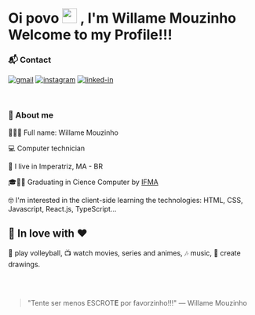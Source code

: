 <h1>
 Oi povo
 <img src="https://raw.githubusercontent.com/iampavangandhi/iampavangandhi/master/gifs/Hi.gif" width="30px">
 , I'm Willame Mouzinho <br />
  Welcome to my Profile!!!
 
 <!--
 <div align="center">
  <img src="https://komarev.com/ghpvc/?username=willamemouzinho&color=yellow&label=profile+views" alt="profile views" />
  <img src="https://visitor-badge.laobi.icu/badge?page_id=willamemouzinho.willamemouzinho" alt="visitors">
  <br />
 </div>
 -->
 
</h1>

<!--
<table align="center">
 <tr><td><a href="README.md">English</a></td></tr>
 <tr><td><a href="readme_pt-br.md">Português</a></td></tr>
</table>
-->

<!-- IMAGEM 
<img
 src="https://files.readme.io/8c11911-senior-front-end-developer-openings-1.gif" alt="marcelo-rafael github stats"
 width="50%"
 align="right"
/>
-->

<!-- Contact -->
### 📬 Contact

<!--
[![portfolio](https://img.shields.io/badge/Portfolio-323330?style=for-the-badge&logo=Google-chrome&logoColor=F7DF1E)](#)
[![resume](https://img.shields.io/badge/Resume-4285F4?style=for-the-badge&logo=read-the-docs&logoColor=white)](https://drive.google.com/file/d/1_uSlHoRb0NInNBldTpy_5xYHkeKk-m09/view?usp=sharing)
[![github](https://img.shields.io/badge/GitHub-000000?style=for-the-badge&logo=GitHub&logoColor=white)](https://github.com/AdrianMouzinho)
-->
 
[![gmail](https://img.shields.io/badge/Gmail-D14836?style=for-the-badge&logo=Gmail&logoColor=white)](mailto:mouzinhodebritowillame@gmail.com)
[![instagram](https://img.shields.io/badge/Instagram-E4405F?style=for-the-badge&logo=instagram&logoColor=white)](https://www.instagram.com/willamemouzinho/)
[![linked-in](https://img.shields.io/badge/Linkedin-0077B5?style=for-the-badge&logo=LinkedIn&logoColor=white)](https://www.linkedin.com/in/willame-mouzinho-de-brito-616a24223/)

<br />

<!-- About me -->
### 🚀 About me

<p align="left">
  🙅🏾‍♂️ Full name: Willame Mouzinho
</p>
<p align="left">
  💻 Computer technician
</p>
<p align="left">
  📌 I live in Imperatriz, MA - BR
</p>
<p align="left">
 🎓👨‍🎓 Graduating in Cience Computer by <a href="https://portal.ifma.edu.br/inicio/">IFMA</a>
</p>
<p align="left">
 🤓 I'm interested in the client-side learning the technologies: HTML, CSS, Javascript, React.js, TypeScript...
</p>

## 💬 In love with ❤️

<p align="left">🏐 play volleyball, 📺 watch movies, series and animes, 🎶 music, 🎨 create drawings.</p>



<!--
### Oi povo 👋

# ⚡ Willame Mouzinho

**👨‍🎓 Estudante de Ciência da Computação** [@IFMA](https://portal.ifma.edu.br/inicio/).


[![Instagram Badge](https://img.shields.io/instagram/follow/willamemouzinho?color=%234fffff&label=%40willamemouzinho&logo=instagram&logoColor=white&style=for-the-badge)](https://instagram.com)
[![Twitter Badge](https://img.shields.io/twitter/follow/guilherme_rodz?color=%234fffff&label=%40guilherme_rodz&logo=twitter&logoColor=white&style=for-the-badge)](https://twitter.com)
[![Twitter Badge](https://img.shields.io/twitter/follow/guilherme_rodz?color=%234fffff&label=%40guilherme_rodz&logo=twitter&logoColor=white&style=for-the-badge)](https://twitter.com)
[![Instagram Badge](https://img.shields.io/badge/instagram--%2300EBEB?style=for-the-badge&logo=instagram&logoColor=white)](https://instagram.com/willamemouzinho)

- ⚡ Interessado em: _HTML_, _CSS_, _JS_, _Rect JS_, _React Native_, _Node.js_ e _Next.js_

- 📫 Como chegar até mim: mouzinhodebritowillame@gmail.com

- 🏐 Joga vôlei? Bora uma partida.

🚀 Instagram: [@willamemouzinho](https://www.instagram.com/willamemouzinho/)

-->
<br />
<br />

> "Tente ser menos ESCROT**E** por favorzinho!!!"
> ― Willame Mouzinho
